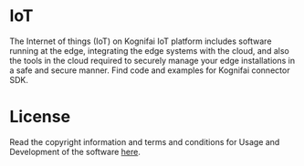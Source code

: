 # IoT
The Internet of things (IoT) on Kognifai IoT platform includes  software running at the edge, integrating the edge systems with the cloud, and also the tools in the cloud required to securely manage your edge installations in a safe and secure manner. Find code and examples for Kognifai connector SDK.

# License
Read the copyright information and terms and conditions for Usage and Development of the software [here]( https://github.com/kognifai/Core_Documentation/blob/master/LinkedPages/License.md).
